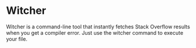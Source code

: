 # Witcher
Witcher is a command-line tool that instantly fetches Stack Overflow results when you get a compiler error. Just use the witcher command to execute your file.
